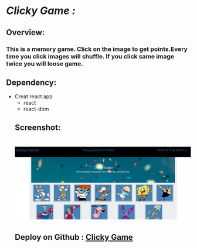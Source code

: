 # _Clicky Game :_

## Overview:

### This is a memory game. Click on the image to get points.Every time you click images will shuffle. If you click same image twice you will loose game.

## Dependency:

<ul>

<li> Creat react app
 
+ react
+ react-dom

</li>

## Screenshot:

# ![](./public/images/clicky.png)

## Deploy on Github : [Clicky Game](https://anish732.github.io/Clicky/)

